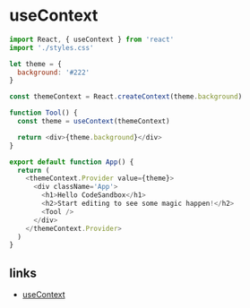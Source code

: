 # useContext

```js
import React, { useContext } from 'react'
import './styles.css'

let theme = {
  background: '#222'
}

const themeContext = React.createContext(theme.background)

function Tool() {
  const theme = useContext(themeContext)

  return <div>{theme.background}</div>
}

export default function App() {
  return (
    <themeContext.Provider value={theme}>
      <div className='App'>
        <h1>Hello CodeSandbox</h1>
        <h2>Start editing to see some magic happen!</h2>
        <Tool />
      </div>
    </themeContext.Provider>
  )
}
```

## links

- [useContext](https://reactjs.org/docs/hooks-reference.html#usecontext)

